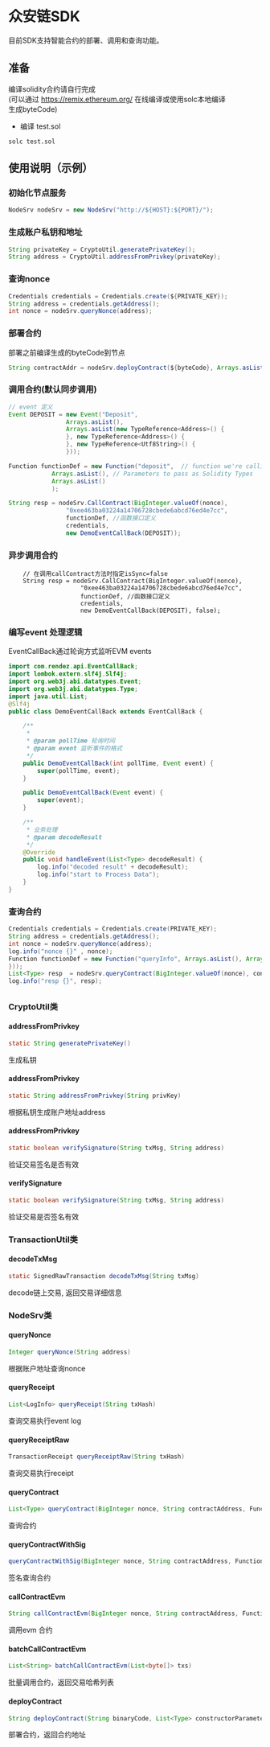 # 众安链SDK
目前SDK支持智能合约的部署、调用和查询功能。

## 准备
编译solidity合约请自行完成<br/>
(可以通过 https://remix.ethereum.org/ 在线编译或使用solc本地编译<br/>
生成byteCode)
+ 编译 test.sol
``` shell
solc test.sol
```

## 使用说明（示例）
### 初始化节点服务
``` java
NodeSrv nodeSrv = new NodeSrv("http://${HOST}:${PORT}/");
```

### 生成账户私钥和地址
``` java 
String privateKey = CryptoUtil.generatePrivateKey();
String address = CryptoUtil.addressFromPrivkey(privateKey);
```
### 查询nonce 

``` java
Credentials credentials = Credentials.create(${PRIVATE_KEY});
String address = credentials.getAddress();
int nonce = nodeSrv.queryNonce(address);
```
### 部署合约
部署之前编译生成的byteCode到节点
``` java
String contractAddr = nodeSrv.deployContract(${byteCode}, Arrays.asList(), credentials, BigInteger.valueOf(nonce));
```

### 调用合约(默认同步调用)
``` java
// event 定义
Event DEPOSIT = new Event("Deposit", 
                Arrays.asList(), 
                Arrays.asList(new TypeReference<Address>() {
                }, new TypeReference<Address>() {
                }, new TypeReference<Utf8String>() {
                }));

Function functionDef = new Function("deposit",  // function we're calling
            Arrays.asList(), // Parameters to pass as Solidity Types
            Arrays.asList()
            );

String resp = nodeSrv.CallContract(BigInteger.valueOf(nonce),
                "0xee463ba03224a14706728cbede6abcd76ed4e7cc",
                functionDef, //函数接口定义
                credentials,
                new DemoEventCallBack(DEPOSIT));
```
### 异步调用合约
```
    // 在调用callContract方法时指定isSync=false
    String resp = nodeSrv.CallContract(BigInteger.valueOf(nonce),
                    "0xee463ba03224a14706728cbede6abcd76ed4e7cc",
                    functionDef, //函数接口定义
                    credentials,
                    new DemoEventCallBack(DEPOSIT), false);
```
### 编写event 处理逻辑
EventCallBack通过轮询方式监听EVM events
``` java
import com.rendez.api.EventCallBack;
import lombok.extern.slf4j.Slf4j;
import org.web3j.abi.datatypes.Event;
import org.web3j.abi.datatypes.Type;
import java.util.List;
@Slf4j
public class DemoEventCallBack extends EventCallBack {

    /**
     * 
     * @param pollTime 轮询时间
     * @param event 监听事件的格式
     */
    public DemoEventCallBack(int pollTime, Event event) {
        super(pollTime, event);
    }

    public DemoEventCallBack(Event event) {
        super(event);
    }

    /**
     * 业务处理
     * @param decodeResult
     */
    @Override
    public void handleEvent(List<Type> decodeResult) {
        log.info("decoded result" + decodeResult);
        log.info("start to Process Data");
    }
}
```

### 查询合约
``` java
Credentials credentials = Credentials.create(PRIVATE_KEY);
String address = credentials.getAddress();
int nonce = nodeSrv.queryNonce(address);
log.info("nonce {}" , nonce);
Function functionDef = new Function("queryInfo", Arrays.asList(), Arrays.asList(new TypeReference<Utf8String>() {
}));
List<Type> resp  = nodeSrv.queryContract(BigInteger.valueOf(nonce), contractAddress, functionDef, credentials);
log.info("resp {}", resp);
```



## 
### CryptoUtil类
#### addressFromPrivkey
```java
static String generatePrivateKey()
```
生成私钥

#### addressFromPrivkey
```java
static String addressFromPrivkey(String privKey)
```
根据私钥生成账户地址address

#### addressFromPrivkey
```java
static boolean verifySignature(String txMsg, String address)
```
验证交易签名是否有效

#### verifySignature
```java
static boolean verifySignature(String txMsg, String address)
```
验证交易是否签名有效

### TransactionUtil类
#### decodeTxMsg
```java
static SignedRawTransaction decodeTxMsg(String txMsg)
```
decode链上交易, 返回交易详细信息

### NodeSrv类
#### queryNonce
```java
Integer queryNonce(String address)
```
根据账户地址查询nonce

#### queryReceipt
```java
List<LogInfo> queryReceipt(String txHash)
```
查询交易执行event log

#### queryReceiptRaw
```java
TransactionReceipt queryReceiptRaw(String txHash)
```
查询交易执行receipt

#### queryContract
```java
List<Type> queryContract(BigInteger nonce, String contractAddress, Function function, Credentials credential)
```
查询合约

#### queryContractWithSig
```java
queryContractWithSig(BigInteger nonce, String contractAddress, Function function, Sign.SignatureData sig)
```
签名查询合约

#### callContractEvm
```java
String callContractEvm(BigInteger nonce, String contractAddress, Function function, Credentials credential, EventCallBack callBack, boolean isSyncCall)
```
调用evm 合约

#### batchCallContractEvm
```java
List<String> batchCallContractEvm(List<byte[]> txs)
```
批量调用合约，返回交易哈希列表

#### deployContract
```java
String deployContract(String binaryCode, List<Type> constructorParameters, Credentials credentials, BigInteger nonce)
```
部署合约，返回合约地址

